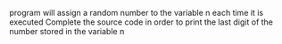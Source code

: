 program will assign a random number to the variable n each time it is executed Complete the source code in order to print the last digit of the number stored in the variable n
